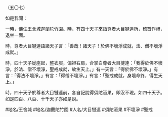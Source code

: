 （五〇七）

如是我聞：

一時，佛住王舍城迦蘭陀竹園。時，有四十天子來詣尊者大目犍連所，稽首作禮，退坐一面。

時，尊者大目犍連語諸天子言：「善哉！諸天子！於佛不壞淨成就，法、僧不壞淨成就。」

時，四十天子從座起，整衣服，偏袒右肩，合掌白尊者大目揵連：「我得於佛不壞淨，於法、僧不壞淨，聖戒成就，故生天上。」有一天言：「得於佛不壞淨。」有言：「得法不壞淨。」有言：「得僧不壞淨。」有言：「聖戒成就，身壞命終，得生天上。」

時，四十天子於尊者大目犍連前，各自記說得須陀洹果，即沒不現。如四十天子。如是四百、八百、十千天子亦如是說。

#地名/王舍城
#地名/迦蘭陀竹園
#人名/大目犍連
#須陀洹果
#不壞淨
#聖戒
